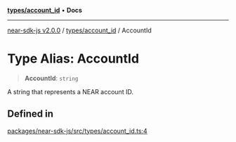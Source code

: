 [**types/account_id**](../README.md) • **Docs**

***

[near-sdk-js v2.0.0](../../../packages.md) / [types/account\_id](../README.md) / AccountId

# Type Alias: AccountId

> **AccountId**: `string`

A string that represents a NEAR account ID.

## Defined in

[packages/near-sdk-js/src/types/account\_id.ts:4](https://github.com/dim-daskalov/near-sdk-js/blob/dbda01c3a7ae0812d5ceec519e35b9f3a01fe616/packages/near-sdk-js/src/types/account_id.ts#L4)

